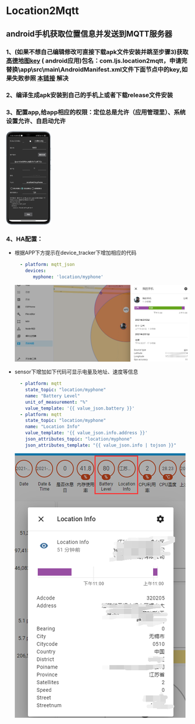 # Location2Mqtt
## android手机获取位置信息并发送到MQTT服务器

### 1、(如果不想自己编辑修改可直接下载apk文件安装并跳至步骤3)获取 [高德地图key](https://lbs.amap.com/api/android-location-sdk/guide/create-project/get-key) ( android应用)包名：**com.ljs.location2mqtt**，申请完替换\app\src\main\AndroidManifest.xml文件下面节点中的key,如果失败参照 [本链接](https://blog.csdn.net/m0_37471638/article/details/76849958) 解决  

<meta-data
            android:name="com.amap.api.v2.apikey"
            android:value="key" />

### 2、编译生成apk安装到自己的手机上或者下载release文件安装

### 3、配置app,给app相应的权限：定位总是允许（应用管理里）、系统设置允许、自启动允许





<img src="https://raw.githubusercontent.com/lujiashun1/picture/master/img/IMG_20210202_113646.png?token=ABQZ77523ZHGHPX6QCQZ46DADDPX4" alt="IMG_20210202_113646" style="zoom:25%;" />

### 4、HA配置：

- 根据APP下方提示在device_tracker下增加相应的代码

  ```yaml
    - platform: mqtt_json
      devices:
         myphone: 'location/myphone'
  ```

  ![QQ截图20210202114557](https://raw.githubusercontent.com/lujiashun1/picture/master/img/QQ%E6%88%AA%E5%9B%BE20210202114557.png?token=ABQZ772THRRSDCDEDZSP5JTADDPV2)

- sensor下增加如下代码可显示电量及地址、速度等信息

  ```yaml
    - platform: mqtt
      state_topic: "location/myphone"
      name: "Battery Level"
      unit_of_measurement: "%"
      value_template: '{{ value_json.battery }}'
    - platform: mqtt
      state_topic: "location/myphone"
      name: "Location Info"
      value_template: '{{ value_json.info.address }}'
      json_attributes_topic: "location/myphone"
      json_attributes_template: "{{ value_json.info | tojson }}"
  
  ```

  ![QQ截图20210202114657](https://raw.githubusercontent.com/lujiashun1/picture/master/img/QQ%E6%88%AA%E5%9B%BE20210202114657.png?token=ABQZ774ODDY2JYSDNJDMY33ADDPWW)